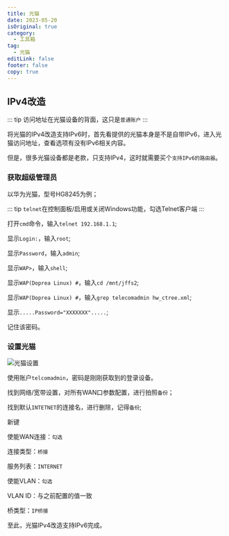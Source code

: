 ```yaml
---
title: 光猫
date: 2023-05-20
isOriginal: true
category:
  - 工具箱
tag:
  - 光猫
editLink: false
footer: false
copy: true
---
```


## IPv4改造

::: tip
访问地址在光猫设备的背面，这只是`普通账户`
:::

将光猫的IPv4改造支持IPv6时，首先看提供的光猫本身是不是自带IPv6，进入光猫访问地址，查看选项有没有IPv6相关内容。

但是，很多光猫设备都是老款，只支持IPv4，这时就需要买个`支持IPv6的路由器`。

### 获取超级管理员

以华为光猫，型号HG8245为例；

::: tip
`telnet`在控制面板/启用或关闭Windows功能，勾选Telnet客户端
:::

打开`cmd`命令，输入`telnet 192.168.1.1`;

显示`Login:`，输入`root`;

显示`Password`，输入`admin`;

显示`WAP>`，输入`shell`;

显示`WAP(Doprea Linux) #`，输入`cd /mnt/jffs2`;

显示`WAP(Doprea Linux) #`，输入`grep telecomadmin hw_ctree.xml`;

显示`.....Password="XXXXXXX".....`;

记住该密码。

### 设置光猫

![光猫设置](https://nas.ilyl.life:8092/wan.jpg)

使用账户`telcomadmin`，密码是刚刚获取到的登录设备。

找到网络/宽带设置，对所有WAN口参数配置，进行拍照`备份`；

找到默认`INTETNET`的连接名，进行删除，记得`备份`;

新键

使能WAN连接：`勾选`

连接类型：`桥接`

服务列表：`INTERNET`

使能VLAN：`勾选`

VLAN ID：与之前配置的值一致

桥类型：`IP桥接`

至此，光猫IPv4改造支持IPv6完成。
